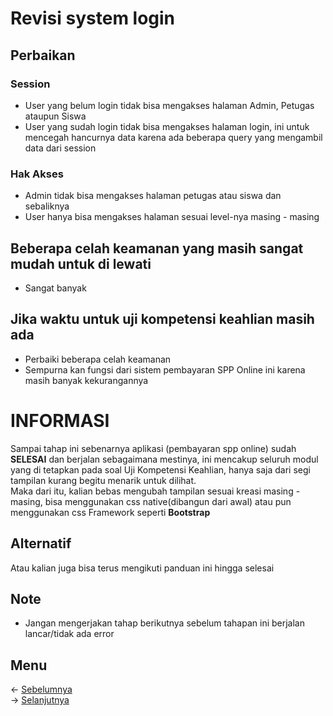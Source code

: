 # Revisi system login
## Perbaikan
### Session
- User yang belum login tidak bisa mengakses halaman Admin, Petugas ataupun Siswa
- User yang sudah login tidak bisa mengakses halaman login, ini untuk mencegah hancurnya data karena ada beberapa query yang mengambil data dari session

### Hak Akses
- Admin tidak bisa mengakses halaman petugas atau siswa dan sebaliknya
- User hanya bisa mengakses halaman sesuai level-nya masing - masing

## Beberapa celah keamanan yang masih sangat mudah untuk di lewati
- Sangat banyak

## Jika waktu untuk uji kompetensi keahlian masih ada
- Perbaiki beberapa celah keamanan
- Sempurna kan fungsi dari sistem pembayaran SPP Online ini karena masih banyak kekurangannya

# INFORMASI
Sampai tahap ini sebenarnya aplikasi (pembayaran spp online) sudah <b>SELESAI</b> dan berjalan sebagaimana mestinya, ini mencakup seluruh modul yang di tetapkan pada soal Uji Kompetensi Keahlian, hanya saja dari segi tampilan kurang begitu menarik untuk dilihat.<br>
Maka dari itu, kalian bebas mengubah tampilan sesuai kreasi masing - masing, bisa menggunakan css native(dibangun dari awal) atau pun menggunakan css Framework seperti <b>Bootstrap</b><br>

## Alternatif
Atau kalian juga bisa terus mengikuti panduan ini hingga selesai

## Note
- Jangan mengerjakan tahap berikutnya sebelum tahapan ini berjalan lancar/tidak ada error

## Menu
<- [Sebelumnya](https://github.com/irawankilmer/spplast/tree/8-siswa-dan-report-pdf)<br>
-> [Selanjutnya](https://github.com/irawankilmer/spplast/tree/10-revisi-tampilan-dasar)
